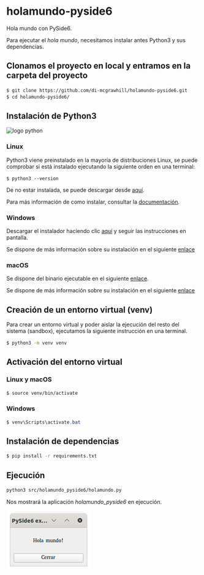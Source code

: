 # holamundo-pyside6

Hola mundo con PySide6.

Para ejecutar el *hola mundo*, necesitamos instalar antes Python3 y sus dependencias.

## Clonamos el proyecto en local y entramos en la carpeta del proyecto

```bash
$ git clone https://github.com/di-mcgrawhill/holamundo-pyside6.git
$ cd holamundo-pyside6/
```

## Instalación de Python3

![logo python](https://www.python.org/static/img/python-logo.png)

### Linux

Python3 viene preinstalado en la mayoría de distribuciones Linux, se puede comprobar si está instalado ejecutando la siguiente orden en una terminal:

```
$ python3 --version
```

De no estar instalada, se puede descargar desde [aquí](https://www.python.org/downloads/).

Para más información de como instalar, consultar la [documentación](https://docs.python.org/3.10/using/unix.html).

### Windows

Descargar el instalador haciendo clic [aquí](https://www.python.org/downloads/windows/) y seguir las instrucciones en pantalla.

Se dispone de más información sobre su instalación en el siguiente [enlace](https://docs.python.org/3.10/using/windows.html)

### macOS

Se dispone del binario ejecutable en el siguiente [enlace](https://www.python.org/downloads/macos/).

Se dispone de más información sobre su instalación en el siguiente [enlace](https://docs.python.org/3.10/using/mac.html)

## Creación de un entorno virtual (venv)

Para crear un entorno virtual y poder aislar la ejecución del resto del sistema (sandbox), ejecutamos la siguiente instrucción en una terminal.

```bash
$ python3 -m venv venv
```

## Activación del entorno virtual

### Linux y macOS

```bash
$ source venv/bin/activate
```

### Windows

```powershell
$ venv\Scripts\activate.bat
```

## Instalación de dependencias

```bash
$ pip install -r requirements.txt
```

## Ejecución

```bash
python3 src/holamundo_pyside6/holamundo.py
```

Nos mostrará la aplicación *holamundo_pyside6* en ejecución.

![captura](img/captura.png)